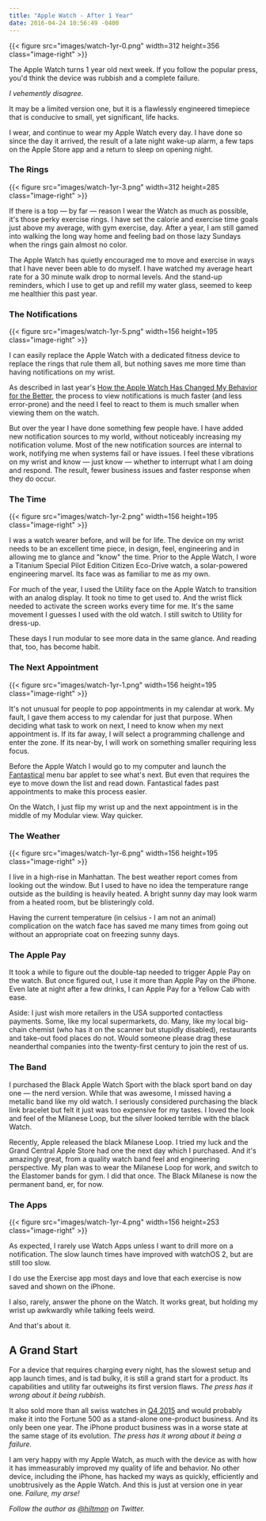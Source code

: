```yaml
---
title: "Apple Watch - After 1 Year"
date: 2016-04-24 10:56:49 -0400
---
```


{{< figure src="images/watch-1yr-0.png" width=312 height=356 class="image-right" >}}

The Apple Watch turns 1 year old next week. If you follow the popular press, you'd think the device was rubbish and a complete failure.

*I vehemently disagree.*

It may be a limited version one, but it is a flawlessly engineered timepiece that is conducive to small, yet significant, life hacks.

I wear, and continue to wear my Apple Watch every day. I have done so since the day it arrived, the result of a late night wake-up alarm, a few taps on the Apple Store app and a return to sleep on opening night.

### The Rings

{{< figure src="images/watch-1yr-3.png" width=312 height=285 class="image-right" >}}

If there is a top — by far — reason I wear the Watch as much as possible, it's those perky exercise rings. I have set the calorie and exercise time goals just above my average, with gym exercise, day. After a year, I am still gamed into walking the long way home and feeling bad on those lazy Sundays when the rings gain almost no color.

The Apple Watch has quietly encouraged me to move and exercise in ways that I have never been able to do myself. I have watched my average heart rate for a 30 minute walk drop to normal levels. And the stand-up reminders, which I use to get up and refill my water glass, seemed to keep me healthier this past year.

### The Notifications

{{< figure src="images/watch-1yr-5.png" width=156 height=195 class="image-right" >}}

I can easily replace the Apple Watch with a dedicated fitness device to replace the rings that rule them all, but nothing saves me more time than having notifications on my wrist.

As described in last year's [How the Apple Watch Has Changed My Behavior for the Better](https://hiltmon.com/blog/2015/08/23/how-the-apple-watch-has-changed-my-behavior-for-the-better/), the process to view notifications is much faster (and less error-prone) and the need I feel to react to them is much smaller when viewing them on the watch.

But over the year I have done something few people have. I have added new notification sources to my world, without noticeably increasing my notification volume. Most of the new notification sources are internal to work, notifying me when systems fail or have issues. I feel these vibrations on my wrist and know — just know — whether to interrupt what I am doing and respond. The result, fewer business issues and faster response when they do occur.

### The Time

{{< figure src="images/watch-1yr-2.png" width=156 height=195 class="image-right" >}}

I was a watch wearer before, and will be for life. The device on my wrist needs to be an excellent time piece, in design, feel, engineering and in allowing me to glance and "know" the time. Prior to the Apple Watch, I wore a Titanium Special Pilot Edition Citizen Eco-Drive watch, a solar-powered engineering marvel. Its face was as familiar to me as my own.

For much of the year, I used the Utility face on the Apple Watch to transition with an analog display. It took no time to get used to. And the wrist flick needed to activate the screen works every time for me. It's the same movement I guesses I used with the old watch. I still switch to Utility for dress-up. 

These days I run modular to see more data in the same glance. And reading that, too, has become habit.

### The Next Appointment

{{< figure src="images/watch-1yr-1.png" width=156 height=195 class="image-right" >}}

It's not unusual for people to pop appointments in my calendar at work. My fault, I gave them access to my calendar for just that purpose. When deciding what task to work on next, I need to know when my next appointment is. If its far away, I will select a programming challenge and enter the zone. If its near-by, I will work on something smaller requiring less focus.

Before the Apple Watch I would go to my computer and launch the [Fantastical](https://flexibits.com/fantastical) menu bar applet to see what's next. But even that requires the eye to move down the list and read down. Fantastical fades past appointments to make this process easier.

On the Watch, I just flip my wrist up and the next appointment is in the middle of my Modular view. Way quicker.

### The Weather

{{< figure src="images/watch-1yr-6.png" width=156 height=195 class="image-right" >}}

I live in a high-rise in Manhattan. The best weather report comes from looking out the window. But I used to have no idea the temperature range outside as the building is heavily heated. A bright sunny day may look warm from a heated room, but be blisteringly cold.

Having the current temperature <span class="light">(in celsius - I am not an animal)</span> complication on the watch face has saved me many times from going out without an appropriate coat on freezing sunny days.

### The Apple Pay

It took a while to figure out the double-tap needed to trigger Apple Pay on the watch. But once figured out, I use it more than Apple Pay on the iPhone. Even late at night after a few drinks, I can Apple Pay for a Yellow Cab with ease.

<span class="light">Aside: I just wish more retailers in the USA supported contactless payments. Some, like my local supermarkets, do. Many, like my local big-chain chemist (who has it on the scanner but stupidly disabled), restaurants and take-out food places do not. Would someone please drag these neanderthal companies into the twenty-first century to join the rest of us.</span>

### The Band

I purchased the Black Apple Watch Sport with the black sport band on day one — the nerd version. While that was awesome, I missed having a metallic band like my old watch. I seriously considered purchasing the black link bracelet but felt it just was too expensive for my tastes. I loved the look and feel of the Milanese Loop, but the silver looked terrible with the black Watch.

Recently, Apple released the black Milanese Loop. I tried my luck and the Grand Central Apple Store had one the next day which I purchased. And it's amazingly great, from a quality watch band feel and engineering perspective. My plan was to wear the Milanese Loop for work, and switch to the Elastomer bands for gym. I did that once. The Black Milanese is now the permanent band, er, for now.

### The Apps

{{< figure src="images/watch-1yr-4.png" width=156 height=253 class="image-right" >}}

As expected, I rarely use Watch Apps unless I want to drill more on a notification. The slow launch times have improved with watchOS 2, but are still too slow.

I do use the Exercise app most days and love that each exercise is now saved and shown on the iPhone.

I also, rarely, answer the phone on the Watch. It works great, but holding my wrist up awkwardly while talking feels weird.

And that's about it.

## A Grand Start

For a device that requires charging every night, has the slowest setup and app launch times, and is tad bulky, it is still a grand start for a product. Its capabilities and utility far outweighs its first version flaws. *The press has it wrong about it being rubbish.*

It also sold more than all swiss watches in [Q4 2015](https://www.strategyanalytics.com/strategy-analytics/news/strategy-analytics-press-releases/strategy-analytics-press-release/2016/02/18/global-smartwatch-shipments-overtake-swiss-watch-shipments-in-q4-2015#.VsbYTJOLSAw) and would probably make it into the Fortune 500 as a stand-alone one-product business. And its only been one year. The iPhone product business was in a worse state at the same stage of its evolution. *The press has it wrong about it being a failure.*

I am very happy with my Apple Watch, as much with the device as with how it has immeasurably improved my quality of life and behavior. No other device, including the iPhone, has hacked my ways as quickly, efficiently and unobtrusively as the Apple Watch. And this is just at version one in year one. *Failure, my arse!*

*Follow the author as [@hiltmon](https://twitter.com/hiltmon) on Twitter.*
